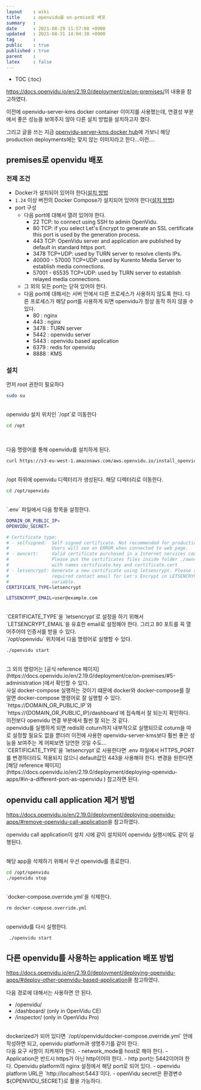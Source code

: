 ```yaml
---
layout    : wiki
title     : openvidu를 on-prmise로 배포
summary   : 
date      : 2021-08-29 11:57:08 +0900
updated   : 2021-08-31 14:04:30 +0900
tag       : 
public    : true
published : true
parent    : 
latex     : false
---
```

* TOC
{:toc}


<https://docs.openvidu.io/en/2.19.0/deployment/ce/on-premises/>의 내용을 참고하였다.


이전에 openvidu-server-kms docker container 이미지를 사용했는데, 연결성 부분에서 좋은 성능을 보여주지 않아 다른 설치 방법을 설치하고자 했다.

그리고 글을 쓰는 지금 [openvidu-server-kms docker hub](https://hub.docker.com/r/openvidu/openvidu-server-kms )에 가보니 해당 production deployments에는 맞지 않는 이미지라고 한다...이런....


## premises로 openvidu 배포

### 전제 조건
- Docker가 설치되어 있어야 한다([설치 방법](https://docs.docker.com/engine/install/debian/#install-using-the-repository)
- `1.24` 이상 버전의 Docker Compose가 설치되어 있어야 한다([설치 방법](https://docs.docker.com/compose/install/)) 
- port 구성
	- 다음 port에 대해서 열려 있어야 한다.
		- 22 TCP: to connect using SSH to admin OpenVidu.
		- 80 TCP: if you select Let's Encrypt to generate an SSL certificate this port is used by the generation process.
		- 443 TCP: OpenVidu server and application are published by default in standard https port.
		- 3478 TCP+UDP: used by TURN server to resolve clients IPs.
		- 40000 - 57000 TCP+UDP: used by Kurento Media Server to establish media connections.
		- 57001 - 65535 TCP+UDP: used by TURN server to establish relayed media connections.
	- 그 외의 모든 port는 닫혀 있어야 한다.
	- 다음 port에 대해서는 서버 안에서 다른 프로세스가 사용하지 않도록 한다. 다른 프로세스가 해당 port를 사용하게 되면 openvidu가 정상 동작 하지 않을 수 있다.
		- 80 : nginx
		- 443 : nginx
		- 3478 : TURN server
		- 5442 : openvidu server
		- 5443 : openvidu based application
		- 6379 : redis for openvidu
		- 8888 : KMS
	

### 설치
먼저 root 권한이 필요하다

```sh
sudo su
```

<br>
openvidu 설치 위치인 `/opt`로 이동한다

```sh
cd /opt
```

<br>

다음 명령어를 통해 openvidu를 설치하게 된다.

```sh
curl https://s3-eu-west-1.amazonaws.com/aws.openvidu.io/install_openvidu_latest.sh | bash
```

<br>
/opt 하위에 openvidu 디렉터리가 생성된다. 해당 디렉터리로 이동한다.

```sh
cd /opt/openvidu
```

<br>
`.env` 파일에서 다음 항목을 설정한다.

```sh
DOMAIN_OR_PUBLIC_IP=
OPENVIDU_SECRET=

# Certificate type:
# - selfsigned:  Self signed certificate. Not recommended for production use.
#                Users will see an ERROR when connected to web page.
# - owncert:     Valid certificate purchased in a Internet services company.
#                Please put the certificates files inside folder ./owncert
#                with names certificate.key and certificate.cert
# - letsencrypt: Generate a new certificate using letsencrypt. Please set the
#                required contact email for Let's Encrypt in LETSENCRYPT_EMAIL
#                variable.
CERTIFICATE_TYPE=letsencrypt

LETSENCRYPT_EMAIL=user@example.com
```

<br>
`CERTIFICATE_TYPE`을 `letsencrypt`로 설정을 하기 위해서 `LETSENCRYPT_EMAIL`을 유효한 email로 설정해야 한다. 
그리고 80 포트를 꼭 열어주어야 인증서를 받을 수 있다.

<br>
`/opt/openvidu` 위치에서 다음 명령어로 실행할 수 있다.

```sh
./openvidu start
```

<br>
그 외의 명렁어는 [공식 reference 페이지](https://docs.openvidu.io/en/2.19.0/deployment/ce/on-premises/#5-administration )에서 확인할 수 있다.

<br>
사실 docker-compose 실행하는 것이기 떄문에 docker와 docker-compose를 잘 알면 docker-compose 명령어로 잘 실행할 수 있다.

<br>
`https://DOMAIN_OR_PUBLIC_IP`와 `https://{DOMAIN_OR_PUBLIC_IP}/dashboard`에 접속해서 잘 되는지 확인하다.

<br>
이전보다 openvidu 연결 부분에서 훨씬 잘 되는 것 같다.

<br>
openvidu를 실행하게 되면 redis와 coturn까지 내부적으로 실행되므로 coturn을 따로 설정할 필요도 없을 뿐더러 이전에 사용한 openvidu-server-kms보다 훨씬 좋은 성능을 보여주는 게 어찌보면 당연한 것일 수도...

<br>
`CERTIFICATE_TYPE`을 `letsencrypt`로 사용한다면 .env 파일에서 HTTPS_PORT를 변경하더라도 적용되지 않으니 default값인 443을 사용해야 한다.  
변경을 원한다면 [해당 reference 페이지](https://docs.openvidu.io/en/2.19.0/deployment/deploying-openvidu-apps/#in-a-different-port-as-openvidu ) 참고하면 된다.


## openvidu call application 제거 방법
<https://docs.openvidu.io/en/2.19.0/deployment/deploying-openvidu-apps/#remove-openvidu-call-application>을 참고하였다.

openvidu call application이 설치 시에 같이 설치되어 openvidu 실행시에도 같이 실행된다.

<br>
해당 app을 삭제하기 위해서 우선 openvidu를 종료한다.

```sh
cd /opt/openvidu
./openvidu stop
```

<br>
`docker-compose.override.yml`을 삭제한다.

```sh
rm docker-compose.override.yml
```

<br>
openvidu를 다시 실행한다.

```sh
 ./openvidu start 
```


## 다른 openvidu를 사용하는 application 배포 방법
<https://docs.openvidu.io/en/2.19.0/deployment/deploying-openvidu-apps/#deploy-other-openvidu-based-application>을 참고하였다.

다음 경로에 대해서는 사용하면 안 된다.
- /openvidu/
- /dashboard/ (only in OpenVidu CE)
- /inspector/ (only in OpenVidu Pro)

<br>
dockerized가 되어 있다면 `/opt/openvidu/docker-compose.override.yml` 안에 작성하면 되고, openvidu platform과 생명주기를 같이 한다.

<br>
다음 요구 사항이 지켜져야 한다.
- network_mode를 host로 해야 한다.
- Application은 반드시 https가 아닌 http이어야 한다.
- http port는 5442이어야 한다. Openvidu platform의 nginx 설정에서 해당 port로 되어 있다.
- openvidu platform URL은 `http://localhost:5443`이다.
- openVidu secret은 환경변수 ${OPENVIDU_SECRET}로 활용 가능하다.





